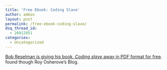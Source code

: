 ```yaml
---
title: 'Free Ebook: Coding Slave'
author: admin
layout: post
permalink: /free-ebook-coding-slave/
dsq_thread_id:
  - 26012851
categories:
  - Uncategorized
---
```

[Bob Reselman is giving his book, *Coding slave* away in PDF format for free][1]. found though Roy Osherove&#8217;s Blog.

 [1]: http://weblogs.asp.net/rosherove/archive/2005/03/19/395207.aspx